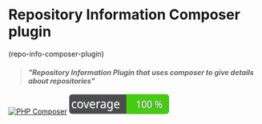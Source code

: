 # Repository Information Composer plugin
(repo-info-composer-plugin)

> #### *"Repository Information Plugin that uses composer to give details about repositories"*


[![PHP Composer](https://github.com/codehq-dk/repo-info-composer-plugin/actions/workflows/php.yml/badge.svg)](https://github.com/codehq-dk/repo-info-composer-plugin/actions/workflows/php.yml)
[![Test Coverage](https://raw.githubusercontent.com/codehq-dk/repo-info-composer-plugin/main/badge-coverage.svg)](https://packagist.org/packages/codehq-dk/repo-info-composer-plugin)
